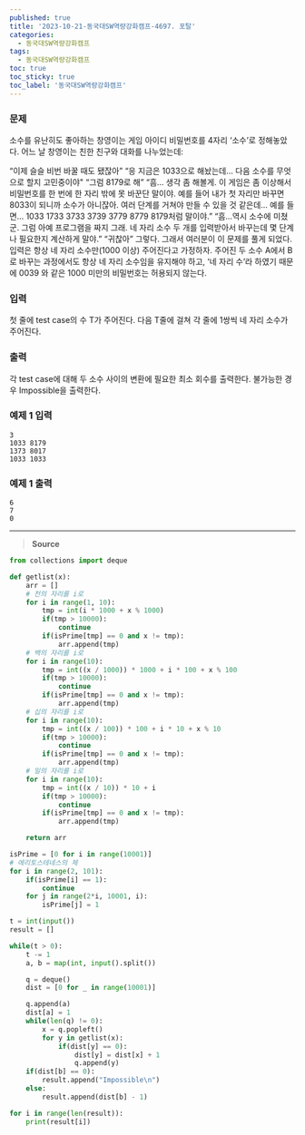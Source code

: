 ```yaml
---
published: true
title: '2023-10-21-동국대SW역량강화캠프-4697. 포탈'
categories:
  - 동국대SW역량강화캠프
tags:
  - 동국대SW역량강화캠프
toc: true
toc_sticky: true
toc_label: '동국대SW역량강화캠프'
---
```


### **문제**

소수를 유난히도 좋아하는 창영이는 게임 아이디 비밀번호를 4자리 ‘소수’로 정해놓았다. 어느 날 창영이는 친한 친구와 대화를 나누었는데:

“이제 슬슬 비번 바꿀 때도 됐잖아”
“응 지금은 1033으로 해놨는데... 다음 소수를 무엇으로 할지 고민중이야"
“그럼 8179로 해”
“흠... 생각 좀 해볼게. 이 게임은 좀 이상해서 비밀번호를 한 번에 한 자리 밖에 못 바꾼단 말이야. 예를 들어 내가 첫 자리만 바꾸면 8033이 되니까 소수가 아니잖아. 여러 단계를 거쳐야 만들 수 있을 것 같은데... 예를 들면... 1033 1733 3733 3739 3779 8779 8179처럼 말이야.”
“흠...역시 소수에 미쳤군. 그럼 아예 프로그램을 짜지 그래. 네 자리 소수 두 개를 입력받아서 바꾸는데 몇 단계나 필요한지 계산하게 말야.”
“귀찮아”
그렇다. 그래서 여러분이 이 문제를 풀게 되었다. 입력은 항상 네 자리 소수만(1000 이상) 주어진다고 가정하자. 주어진 두 소수 A에서 B로 바꾸는 과정에서도 항상 네 자리 소수임을 유지해야 하고, ‘네 자리 수’라 하였기 때문에 0039 와 같은 1000 미만의 비밀번호는 허용되지 않는다.

### **입력**

첫 줄에 test case의 수 T가 주어진다. 다음 T줄에 걸쳐 각 줄에 1쌍씩 네 자리 소수가 주어진다.

### **출력**

각 test case에 대해 두 소수 사이의 변환에 필요한 최소 회수를 출력한다. 불가능한 경우 Impossible을 출력한다.

### **예제 1 입력**

```
3
1033 8179
1373 8017
1033 1033
```

### **예제 1 출력**

```
6
7
0
```

---

> **Source**

```python
from collections import deque

def getlist(x):
	arr = []
	# 천의 자리를 i로
	for i in range(1, 10):
		tmp = int(i * 1000 + x % 1000)
		if(tmp > 10000):
			continue
		if(isPrime[tmp] == 0 and x != tmp):
			arr.append(tmp)
	# 백의 자리를 i로
	for i in range(10):
		tmp = int((x / 1000)) * 1000 + i * 100 + x % 100
		if(tmp > 10000):
			continue
		if(isPrime[tmp] == 0 and x != tmp):
			arr.append(tmp)
	# 십의 자리를 i로
	for i in range(10):
		tmp = int((x / 100)) * 100 + i * 10 + x % 10
		if(tmp > 10000):
			continue
		if(isPrime[tmp] == 0 and x != tmp):
			arr.append(tmp)
	# 일의 자리를 i로
	for i in range(10):
		tmp = int((x / 10)) * 10 + i
		if(tmp > 10000):
			continue
		if(isPrime[tmp] == 0 and x != tmp):
			arr.append(tmp)

	return arr

isPrime = [0 for i in range(10001)]
# 에리토스테네스의 체
for i in range(2, 101):
	if(isPrime[i] == 1):
		continue
	for j in range(2*i, 10001, i):
		isPrime[j] = 1

t = int(input())
result = []

while(t > 0):
	t -= 1
	a, b = map(int, input().split())

	q = deque()
	dist = [0 for _ in range(10001)]

	q.append(a)
	dist[a] = 1
	while(len(q) != 0):
		x = q.popleft()
		for y in getlist(x):
			if(dist[y] == 0):
				dist[y] = dist[x] + 1
				q.append(y)
	if(dist[b] == 0):
		result.append("Impossible\n")
	else:
		result.append(dist[b] - 1)

for i in range(len(result)):
	print(result[i])
```
